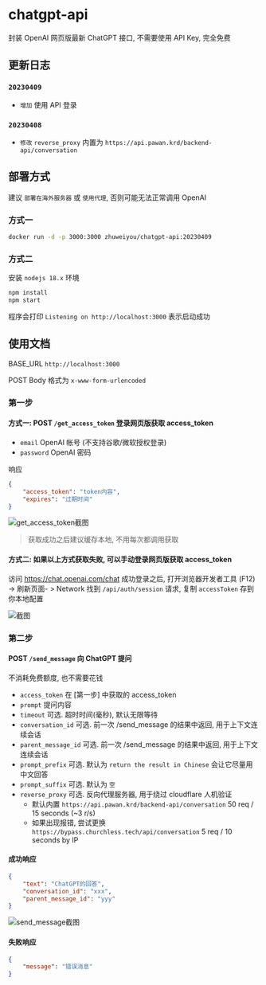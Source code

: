 # chatgpt-api

封装 OpenAI 网页版最新 ChatGPT 接口, 不需要使用 API Key, 完全免费

## 更新日志

### `20230409`

-   `增加` 使用 API 登录

### `20230408`

-   `修改` `reverse_proxy` 内置为 `https://api.pawan.krd/backend-api/conversation`

## 部署方式

建议 `部署在海外服务器` 或 `使用代理`, 否则可能无法正常调用 OpenAI

### 方式一

```bash
docker run -d -p 3000:3000 zhuweiyou/chatgpt-api:20230409
```

### 方式二

安装 `nodejs 18.x` 环境

```bash
npm install
npm start
```

程序会打印 `Listening on http://localhost:3000` 表示启动成功

## 使用文档

BASE_URL `http://localhost:3000`

POST Body 格式为 `x-www-form-urlencoded`

### 第一步

#### 方式一: POST `/get_access_token` 登录网页版获取 access_token

-   `email` OpenAI 帐号 (不支持谷歌/微软授权登录)
-   `password` OpenAI 密码

响应

```json
{
    "access_token": "token内容",
    "expires": "过期时间"
}
```

![get_access_token截图](https://user-images.githubusercontent.com/8413791/230726142-7bc08fad-a46b-497b-be57-1ca4cd57e4f8.png)

> 获取成功之后建议缓存本地, 不用每次都调用获取

#### 方式二: 如果以上方式获取失败, 可以手动登录网页版获取 access_token

访问 <https://chat.openai.com/chat> 成功登录之后, 打开浏览器开发者工具 (F12) -> 刷新页面- > Network 找到 `/api/auth/session` 请求, 复制 `accessToken` 存到你本地配置

![截图](https://user-images.githubusercontent.com/8413791/225305658-188ec53c-c3ee-4ec6-9306-9ff9ce2c94af.png)

### 第二步

#### POST `/send_message` 向 ChatGPT 提问

不消耗免费额度, 也不需要花钱

-   `access_token` 在 [第一步] 中获取的 access_token
-   `prompt` 提问内容
-   `timeout` 可选. 超时时间(毫秒), 默认无限等待
-   `conversation_id` 可选. 前一次 /send_message 的结果中返回, 用于上下文连续会话
-   `parent_message_id` 可选. 前一次 /send_message 的结果中返回, 用于上下文连续会话
-   `prompt_prefix` 可选. 默认为 `return the result in Chinese` 会让它尽量用中文回答
-   `prompt_suffix` 可选. 默认为 `空`
-   `reverse_proxy` 可选. 反向代理服务器, 用于绕过 cloudflare 人机验证
    -   默认内置 `https://api.pawan.krd/backend-api/conversation` 50 req / 15 seconds (~3 r/s)
    -   如果出现报错, 尝试更换 `https://bypass.churchless.tech/api/conversation` 5 req / 10 seconds by IP

#### 成功响应

```json
{
    "text": "ChatGPT的回答",
    "conversation_id": "xxx",
    "parent_message_id": "yyy"
}
```

![send_message截图](https://user-images.githubusercontent.com/8413791/226363534-5c856f41-1acb-4615-bcbd-b169d3f294e1.png)

#### 失败响应

```json
{
    "message": "错误消息"
}
```
